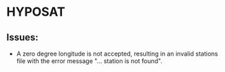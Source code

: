 # HYPOSAT

## Issues:

  - A zero degree longitude is not accepted, resulting in an invalid
    stations file with the error message "... station is not found".

